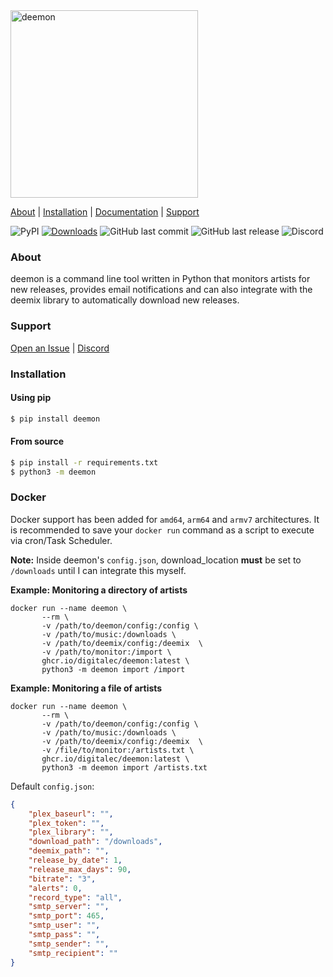 <img src="deemon/assets/images/deemon.png" alt="deemon" width="300">

[About](#about) | [Installation](#installation) | [Documentation](https://digitalec.github.io/deemon) | [Support](#support)

![PyPI](https://img.shields.io/pypi/v/deemon?style=flat)
[![Downloads](https://pepy.tech/badge/deemon)](https://pepy.tech/project/deemon)
![GitHub last commit](https://img.shields.io/github/last-commit/digitalec/deemon?style=flat)
![GitHub last release](https://img.shields.io/github/release-date/digitalec/deemon?style=flat)
![Discord](https://img.shields.io/discord/831356172464160838?style=flat)


### About
deemon is a command line tool written in Python that monitors artists for new releases, provides email notifications and can also integrate with the deemix library to automatically download new releases.

### Support
[Open an Issue](https://github.com/digitalec/deemon/issues/new) | [Discord](https://discord.gg/KzNCG2tkvn)

### Installation

#### Using pip

```bash
$ pip install deemon
```

#### From source
```bash
$ pip install -r requirements.txt
$ python3 -m deemon
```

### Docker
Docker support has been added for `amd64`, `arm64` and `armv7` architectures. It is recommended to save your `docker run` command as a script to execute via cron/Task Scheduler.

**Note:** Inside deemon's `config.json`, download_location **must** be set to `/downloads` until I can integrate this myself.

**Example: Monitoring a directory of artists**
```
docker run --name deemon \
       --rm \
       -v /path/to/deemon/config:/config \
       -v /path/to/music:/downloads \
       -v /path/to/deemix/config:/deemix  \
       -v /path/to/monitor:/import \
       ghcr.io/digitalec/deemon:latest \
       python3 -m deemon import /import
```

**Example: Monitoring a file of artists**
```
docker run --name deemon \
       --rm \
       -v /path/to/deemon/config:/config \
       -v /path/to/music:/downloads \
       -v /path/to/deemix/config:/deemix  \
       -v /file/to/monitor:/artists.txt \
       ghcr.io/digitalec/deemon:latest \
       python3 -m deemon import /artists.txt
```


Default `config.json`:
```json
{
    "plex_baseurl": "",
    "plex_token": "",
    "plex_library": "",
    "download_path": "/downloads",
    "deemix_path": "",
    "release_by_date": 1,
    "release_max_days": 90,
    "bitrate": "3",
    "alerts": 0,
    "record_type": "all",
    "smtp_server": "",
    "smtp_port": 465,
    "smtp_user": "",
    "smtp_pass": "",
    "smtp_sender": "",
    "smtp_recipient": ""
}
```
